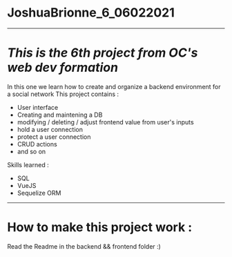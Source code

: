 # JoshuaBrionne_6_06022021
----------------------------------------------------------
***This is the 6th project from OC's web dev formation***
===

In this one we learn how to create and organize a backend environment for a social network
This project contains : 
- User interface
- Creating and maintening a DB 
- modifying / deleting / adjust frontend value from user's inputs
- hold a user connection 
- protect a user connection
- CRUD actions
- and so on 


Skills learned : 
* SQL
* VueJS
* Sequelize ORM

--------------------------------------------------------

How to make this project work : 
========

Read the Readme in the backend && frontend folder :)

